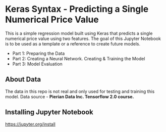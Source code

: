 # Keras Syntax - Predicting a Single Numerical Price Value

This is a simple regression model built using Keras that predicts a single numerical price value using two features. 
The goal of this Jupyter Notebook is to be used as a template or a reference to create future models. 
 
* Part 1: Preparing the Data
* Part 2: Creating a Neural Network. Creating & Training the Model
* Part 3: Model Evaluation

## About Data

The data in this repo is not real and only used for testing and training this model. Data source - <b>Pierian Data Inc. Tensorflow 2.0 course.</b>

## Installing Jupyter Notebook

https://jupyter.org/install


